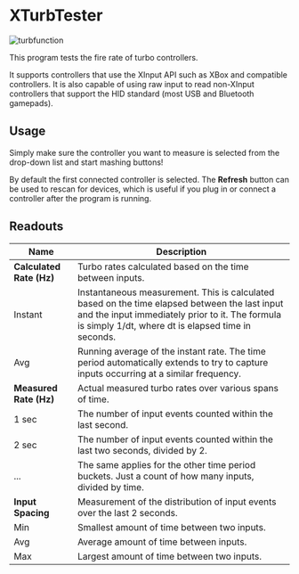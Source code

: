 # XTurbTester
![turbfunction](https://user-images.githubusercontent.com/117657415/200605854-22c64373-8801-4993-953a-1b41dc83e4db.png)

This program tests the fire rate of turbo controllers.

It supports controllers that use the XInput API such as XBox and compatible
controllers. It is also capable of using raw input to read non-XInput
controllers that support the HID standard (most USB and Bluetooth gamepads).

## Usage
Simply make sure the controller you want to measure is selected from the drop-down list and start mashing buttons!

By default the first connected controller is selected. The **Refresh** button can be used to rescan for devices, which
is useful if you plug in or connect a controller after the program is running.

## Readouts
| Name       | Description          |
| ---------- | -------------------- |
| **Calculated Rate (Hz)** | Turbo rates calculated based on the time between inputs. |
| Instant    | Instantaneous measurement. This is calculated based on the time elapsed between the last input and the input immediately prior to it. The formula is simply 1/dt, where dt is elapsed time in seconds. |
| Avg        | Running average of the instant rate. The time period automatically extends to try to capture inputs occurring at a similar frequency. |
| **Measured Rate (Hz)** | Actual measured turbo rates over various spans of time. |
| 1 sec      | The number of input events counted within the last second. |
| 2 sec      | The number of input events counted within the last two seconds, divided by 2. |
| ...        | The same applies for the other time period buckets. Just a count of how many inputs, divided by time. |
| **Input Spacing** | Measurement of the distribution of input events over the last 2 seconds. |
| Min        | Smallest amount of time between two inputs. |
| Avg        | Average amount of time between inputs. |
| Max        | Largest amount of time between two inputs. |
